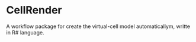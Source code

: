 # CellRender
 
A workflow package for create the virtual-cell model automaticallym, writte in R# language.